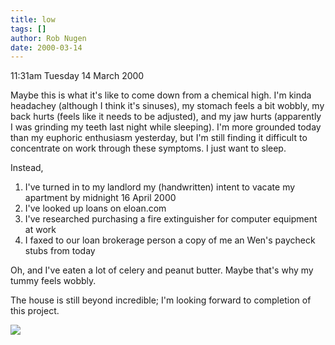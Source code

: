 ```yaml
---
title: low
tags: []
author: Rob Nugen
date: 2000-03-14
---
```


<p class=date>11:31am Tuesday 14 March 2000</p>

<p>Maybe this is what it's like to come down from a chemical high.  I'm 
kinda headachey (although I think it's sinuses), my stomach feels a bit 
wobbly, my back hurts (feels like it needs to be adjusted), and my jaw 
hurts (apparently I was grinding my teeth last night while sleeping).   I'm 
more grounded today than my euphoric enthusiasm yesterday, but I'm still 
finding it difficult to concentrate on work through these symptoms.   I 
just want to sleep.

<p>Instead,

<p><ol>
<li>I've turned in to my landlord my (handwritten) intent to vacate my 
apartment by midnight 16 April 2000
<li>I've looked up loans on eloan.com
<li>I've researched purchasing a fire extinguisher for computer equipment 
at work
<li>I faxed to our loan brokerage person a copy of me an Wen's paycheck 
stubs from today
</ol>

<p>Oh, and I've eaten a lot of celery and peanut butter.  Maybe that's why 
my tummy feels wobbly.

<p>The house is still beyond incredible; I'm looking forward to completion 
of this project.

<p><img src="/images/rob/wL-ROB.gif">

